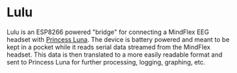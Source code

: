 # Lulu
Lulu is an ESP8266 powered "bridge" for connecting a MindFlex EEG headset with [Princess Luna](https://github.com/Thorinair/Princess-Luna). The device is battery powered and meant to be kept in a pocket while it reads serial data streamed from the MindFlex headset. This data is then translated to a more easily readable format and sent to Princess Luna for further processing, logging, graphing, etc.